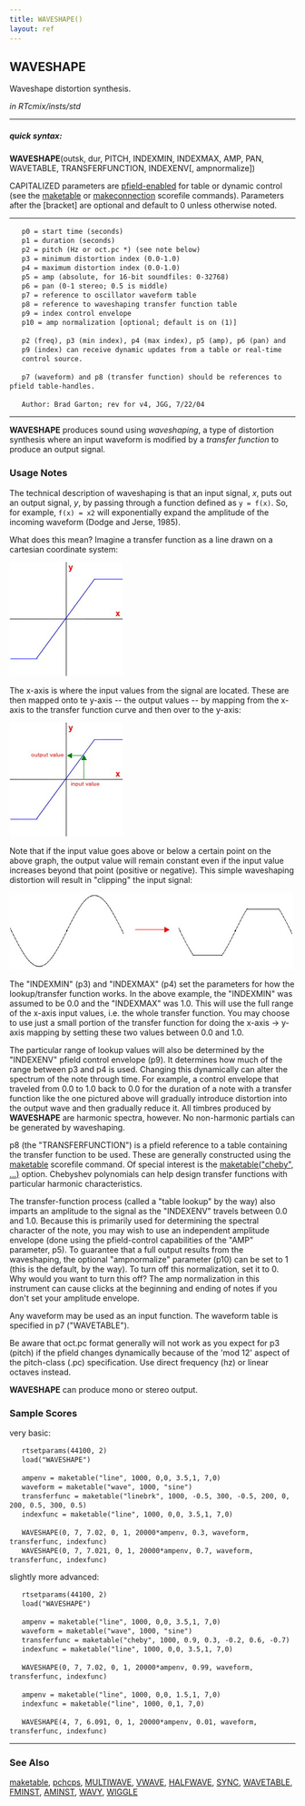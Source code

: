 ```yaml
---
title: WAVESHAPE()
layout: ref
---
```


## WAVESHAPE

Waveshape distortion synthesis.

*in RTcmix/insts/std*  
  

-----

##### quick syntax:

**WAVESHAPE**(outsk, dur, PITCH, INDEXMIN, INDEXMAX, AMP, PAN,
WAVETABLE, TRANSFERFUNCTION, INDEXENV\[, ampnormalize\])

CAPITALIZED parameters are [pfield-enabled](pfield-enabled.html) for
table or dynamic control (see the
[maketable](../scorefile/maketable.html) or
[makeconnection](../scorefile/makeconnection.html) scorefile
commands). Parameters after the \[bracket\] are optional and default to
0 unless otherwise noted.

-----

  

``` 
   p0 = start time (seconds)
   p1 = duration (seconds)
   p2 = pitch (Hz or oct.pc *) (see note below)
   p3 = minimum distortion index (0.0-1.0)
   p4 = maximum distortion index (0.0-1.0)
   p5 = amp (absolute, for 16-bit soundfiles: 0-32768)
   p6 = pan (0-1 stereo; 0.5 is middle)
   p7 = reference to oscillator waveform table
   p8 = reference to waveshaping transfer function table
   p9 = index control envelope
   p10 = amp normalization [optional; default is on (1)]

   p2 (freq), p3 (min index), p4 (max index), p5 (amp), p6 (pan) and
   p9 (index) can receive dynamic updates from a table or real-time
   control source.

   p7 (waveform) and p8 (transfer function) should be references to pfield table-handles.

   Author: Brad Garton; rev for v4, JGG, 7/22/04
```

  

-----

  
**WAVESHAPE** produces sound using *waveshaping*, a type of distortion
synthesis where an input waveform is modified by a *transfer function*
to produce an output signal. <span id="usage_notes"></span>

### Usage Notes

The technical description of waveshaping is that an input signal, *x*,
puts out an output signal, *y*, by passing through a function defined as
`y = f(x)`. So, for example, `f(x) = x2` will exponentially expand the
amplitude of the incoming waveform (Dodge and Jerse, 1985).

What does this mean? Imagine a transfer function as a line drawn on a
cartesian coordinate system:

  
![](images/waveshape1.jpg)

  
The x-axis is where the input values from the signal are located. These
are then mapped onto te y-axis -- the output values -- by mapping from
the x-axis to the transfer function curve and then over to the y-axis:

  
![](images/waveshape2.jpg)

  
Note that if the input value goes above or below a certain point on the
above graph, the output value will remain constant even if the input
value increases beyond that point (positive or negative). This simple
waveshaping distortion will result in "clipping" the input signal:

  
![](images/waveshape3.jpg)

  

The "INDEXMIN" (p3) and "INDEXMAX" (p4) set the parameters for how the
lookup/transfer function works. In the above example, the "INDEXMIN" was
assumed to be 0.0 and the "INDEXMAX" was 1.0. This will use the full
range of the x-axis input values, i.e. the whole transfer function. You
may choose to use just a small portion of the transfer function for
doing the x-axis -\> y-axis mapping by setting these two values between
0.0 and 1.0.

The particular range of lookup values will also be determined by the
"INDEXENV" pfield control envelope (p9). It determines how much of the
range between p3 and p4 is used. Changing this dynamically can alter the
spectrum of the note through time. For example, a control envelope that
traveled from 0.0 to 1.0 back to 0.0 for the duration of a note with a
transfer function like the one pictured above will gradually introduce
distortion into the output wave and then gradually reduce it. All
timbres produced by **WAVESHAPE** are harmonic spectra, however. No
non-harmonic partials can be generated by waveshaping.

p8 (the "TRANSFERFUNCTION") is a pfield reference to a table containing
the transfer function to be used. These are generally constructed using
the [maketable](../scorefile/maketable.html) scorefile command. Of
special interest is the [maketable("cheby",
...)](../scorefile/maketable.html#cheby) option. Chebyshev polynomials
can help design transfer functions with particular harmonic
characteristics.

The transfer-function process (called a "table lookup" by the way) also
imparts an amplitude to the signal as the "INDEXENV" travels between 0.0
and 1.0. Because this is primarily used for determining the spectral
character of the note, you may wish to use an independent amplitude
envelope (done using the pfield-control capabilities of the "AMP"
parameter, p5). To guarantee that a full output results from the
waveshaping, the optional "ampnormalize" parameter (p10) can be set to 1
(this is the default, by the way). To turn off this normalization, set
it to 0. Why would you want to turn this off? The amp normalization in
this instrument can cause clicks at the beginning and ending of notes if
you don't set your amplitude envelope.

Any waveform may be used as an input function. The waveform table is
specified in p7 ("WAVETABLE").

Be aware that oct.pc format generally will not work as you expect for p3
(pitch) if the pfield changes dynamically because of the 'mod 12' aspect
of the pitch-class (.pc) specification. Use direct frequency (hz) or
linear octaves instead.

**WAVESHAPE** can produce mono or stereo output.

### Sample Scores

very basic:

``` 
   rtsetparams(44100, 2)
   load("WAVESHAPE")

   ampenv = maketable("line", 1000, 0,0, 3.5,1, 7,0)
   waveform = maketable("wave", 1000, "sine")
   transferfunc = maketable("linebrk", 1000, -0.5, 300, -0.5, 200, 0, 200, 0.5, 300, 0.5)
   indexfunc = maketable("line", 1000, 0,0, 3.5,1, 7,0)

   WAVESHAPE(0, 7, 7.02, 0, 1, 20000*ampenv, 0.3, waveform, transferfunc, indexfunc)
   WAVESHAPE(0, 7, 7.021, 0, 1, 20000*ampenv, 0.7, waveform, transferfunc, indexfunc)
```

  
  
slightly more advanced:

``` 
   rtsetparams(44100, 2)
   load("WAVESHAPE")

   ampenv = maketable("line", 1000, 0,0, 3.5,1, 7,0)
   waveform = maketable("wave", 1000, "sine")
   transferfunc = maketable("cheby", 1000, 0.9, 0.3, -0.2, 0.6, -0.7)
   indexfunc = maketable("line", 1000, 0,0, 3.5,1, 7,0)

   WAVESHAPE(0, 7, 7.02, 0, 1, 20000*ampenv, 0.99, waveform, transferfunc, indexfunc)

   ampenv = maketable("line", 1000, 0,0, 1.5,1, 7,0)
   indexfunc = maketable("line", 1000, 0,1, 7,0)

   WAVESHAPE(4, 7, 6.091, 0, 1, 20000*ampenv, 0.01, waveform, transferfunc, indexfunc)
```

  

-----

### See Also

[maketable](../scorefile/maketable.html),
[pchcps](../scorefile/pchcps.html), [MULTIWAVE](MULTIWAVE.html),
[VWAVE](VWAVE.html), [HALFWAVE](HALFWAVE.html), [SYNC](SYNC.html),
[WAVETABLE](WAVETABLE.html), [FMINST](FMINST.html),
[AMINST](AMINST.html), [WAVY](WAVY.html), [WIGGLE](WIGGLE.html)
